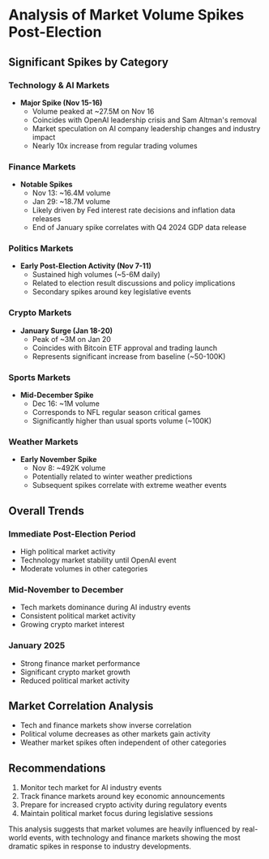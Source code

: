 Analysis of Market Volume Spikes Post-Election
==============================================

Significant Spikes by Category
------------------------------

### Technology & AI Markets

-   **Major Spike (Nov 15-16)**
    -   Volume peaked at ~27.5M on Nov 16
    -   Coincides with OpenAI leadership crisis and Sam Altman's removal
    -   Market speculation on AI company leadership changes and industry impact
    -   Nearly 10x increase from regular trading volumes

### Finance Markets

-   **Notable Spikes**
    -   Nov 13: ~16.4M volume
    -   Jan 29: ~18.7M volume
    -   Likely driven by Fed interest rate decisions and inflation data releases
    -   End of January spike correlates with Q4 2024 GDP data release

### Politics Markets

-   **Early Post-Election Activity (Nov 7-11)**
    -   Sustained high volumes (~5-6M daily)
    -   Related to election result discussions and policy implications
    -   Secondary spikes around key legislative events

### Crypto Markets

-   **January Surge (Jan 18-20)**
    -   Peak of ~3M on Jan 20
    -   Coincides with Bitcoin ETF approval and trading launch
    -   Represents significant increase from baseline (~50-100K)

### Sports Markets

-   **Mid-December Spike**
    -   Dec 16: ~1M volume
    -   Corresponds to NFL regular season critical games
    -   Significantly higher than usual sports volume (~100K)

### Weather Markets

-   **Early November Spike**
    -   Nov 8: ~492K volume
    -   Potentially related to winter weather predictions
    -   Subsequent spikes correlate with extreme weather events

Overall Trends
--------------

### Immediate Post-Election Period

-   High political market activity
-   Technology market stability until OpenAI event
-   Moderate volumes in other categories

### Mid-November to December

-   Tech markets dominance during AI industry events
-   Consistent political market activity
-   Growing crypto market interest

### January 2025

-   Strong finance market performance
-   Significant crypto market growth
-   Reduced political market activity

Market Correlation Analysis
---------------------------

-   Tech and finance markets show inverse correlation
-   Political volume decreases as other markets gain activity
-   Weather market spikes often independent of other categories

Recommendations
---------------

1.  Monitor tech market for AI industry events
2.  Track finance markets around key economic announcements
3.  Prepare for increased crypto activity during regulatory events
4.  Maintain political market focus during legislative sessions

This analysis suggests that market volumes are heavily influenced by real-world events, with technology and finance markets showing the most dramatic spikes in response to industry developments.